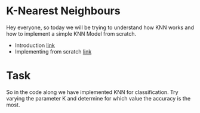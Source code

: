 # K-Nearest Neighbours

Hey everyone, so today we will be trying to understand how KNN works and how to implement a simple KNN Model from scratch.

- Introduction [link](knn_intro.md)
- Implementing from scratch [link](knn_analytics.ipynb)

# Task 

So in the code along we have implemented KNN for classification. Try varying the parameter K and determine for which value the accuracy is the most.

